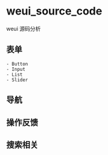 # weui_source_code
weui  源码分析


## 表单
    - Button
    - Input
    - List
    - Slider

## 导航

## 操作反馈

## 搜索相关